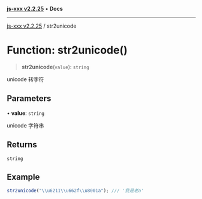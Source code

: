 [**js-xxx v2.2.25**](../README.md) • **Docs**

***

[js-xxx v2.2.25](../README.md) / str2unicode

# Function: str2unicode()

> **str2unicode**(`value`): `string`

unicode 转字符

## Parameters

• **value**: `string`

unicode 字符串

## Returns

`string`

## Example

```ts
str2unicode("\\u6211\\u662f\\u8001a"); /// '我是老a'
```
